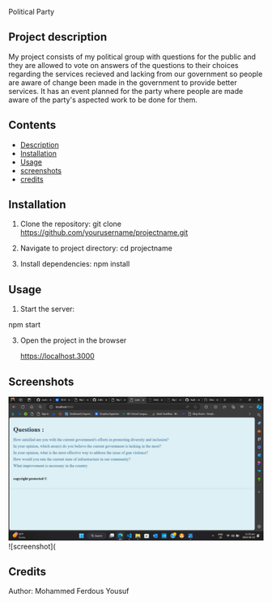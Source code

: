 Political Party

## Project description

My project consists of my political group with questions for the public and they are allowed to 
vote on answers of the questions to their choices regarding the services recieved and lacking 
from our government so people are aware of change been made in the government to provide better services.
It has an event planned for the party where people are made aware of the party's aspected work to be done for them.

## Contents 
- [Description](#project-description)
- [Installation](#Installation)
- [Usage](#usage)
- [screenshots](#screenshots)
- [credits](#credits)

## Installation 

1. Clone the repository:
   git clone
   https://github.com/yourusername/projectname.git

2. Navigate to project directory:
   cd projectname

3. Install dependencies:
   npm install

## Usage 

1. Start the server:
   
  npm start
   
3. Open the project in the browser

   https://localhost.3000
   
## Screenshots

![screenshot](https://github.com/mohammedyousuf-cyber63/Political-Party/blob/master/Screenshot%20(58).png)
![screenshot](
## Credits 

Author: Mohammed Ferdous Yousuf


